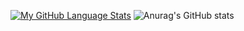 [![My GitHub Language Stats](https://github-readme-stats.vercel.app/api/top-langs/?username=Dichik&langs_count=5&theme=tokyonight)]()
![Anurag's GitHub stats](https://github-readme-stats.vercel.app/api?username=Dichik&count_private=true)
